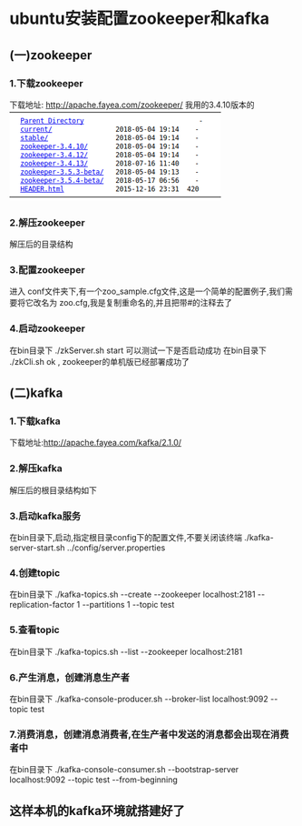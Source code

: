# ubuntu安装配置zookeeper和kafka

## (一)zookeeper

### 1.下载zookeeper
下载地址: http://apache.fayea.com/zookeeper/
我用的3.4.10版本的
![1](src/main/resources/static/1.png)
### 2.解压zookeeper
解压后的目录结构

### 3.配置zookeeper
进入 conf文件夹下,有一个zoo_sample.cfg文件,这是一个简单的配置例子,我们需要将它改名为 zoo.cfg,我是复制重命名的,并且把带#的注释去了

### 4.启动zookeeper
在bin目录下
./zkServer.sh start
可以测试一下是否启动成功
在bin目录下
./zkCli.sh
ok , zookeeper的单机版已经部署成功了

## (二)kafka

### 1.下载kafka
下载地址:http://apache.fayea.com/kafka/2.1.0/

### 2.解压kafka

解压后的根目录结构如下

### 3.启动kafka服务

在bin目录下,启动,指定根目录config下的配置文件,不要关闭该终端
./kafka-server-start.sh ../config/server.properties

### 4.创建topic

在bin目录下
./kafka-topics.sh --create --zookeeper localhost:2181 --replication-factor 1 --partitions 1 --topic test
### 5.查看topic

在bin目录下
./kafka-topics.sh --list --zookeeper localhost:2181

### 6.产生消息，创建消息生产者

在bin目录下
./kafka-console-producer.sh --broker-list localhost:9092 --topic test

### 7.消费消息，创建消息消费者,在生产者中发送的消息都会出现在消费者中

在bin目录下
./kafka-console-consumer.sh --bootstrap-server localhost:9092 --topic test --from-beginning

这样本机的kafka环境就搭建好了
---------------------------------------------------------------------
